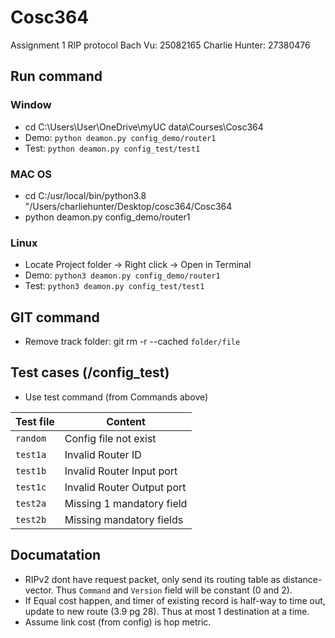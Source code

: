 # Cosc364

Assignment 1 RIP protocol
Bach Vu: 25082165
Charlie Hunter: 27380476

## Run command

### Window

- cd C:\Users\User\OneDrive\myUC data\Courses\Cosc364
- Demo: `python deamon.py config_demo/router1`
- Test: `python deamon.py config_test/test1`

### MAC OS

- cd C:/usr/local/bin/python3.8 "/Users/charliehunter/Desktop/cosc364/Cosc364
- python deamon.py config_demo/router1

### Linux

- Locate Project folder -> Right click -> Open in Terminal
- Demo: `python3 deamon.py config_demo/router1`
- Test: `python3 deamon.py config_test/test1`

## GIT command

- Remove track folder: git rm -r --cached `folder/file`

## Test cases (/config_test)

- Use test command (from Commands above)

| Test file | Content |
|-----------|---------|
| `random`  | Config file not exist     |
| `test1a`  | Invalid Router ID         |
| `test1b`  | Invalid Router Input port |
| `test1c`  | Invalid Router Output port|
| `test2a`  | Missing 1 mandatory field |
| `test2b`  | Missing mandatory fields  |

## Documatation

- RIPv2 dont have request packet, only send its routing table as distance-vector. Thus `Command` and `Version` field will be constant (0 and 2).
- If Equal cost happen, and timer of existing record is half-way to time out, update to new route (3.9 pg 28). Thus at most 1 destination at a time.
- Assume link cost (from config) is hop metric.
